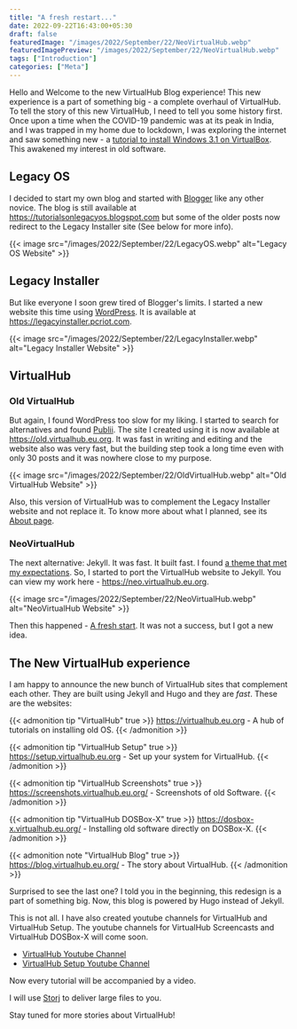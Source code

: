 ```yaml
---
title: "A fresh restart..."
date: 2022-09-22T16:43:00+05:30
draft: false
featuredImage: "/images/2022/September/22/NeoVirtualHub.webp"
featuredImagePreview: "/images/2022/September/22/NeoVirtualHub.webp"
tags: ["Introduction"]
categories: ["Meta"]
---
```


Hello and Welcome to the new VirtualHub Blog experience! This new experience is a part of something big - a complete overhaul of VirtualHub. To tell the story of this new VirtualHub, I need to tell you some history first. Once upon a time when the COVID-19 pandemic was at its peak in India, and I was trapped in my home due to lockdown, I was exploring the internet and saw something new - a [tutorial to install Windows 3.1 on VirtualBox](https://socket3.wordpress.com/2016/08/25/install-configure-ms-dos-6-22-and-windows-3-1-using-oracle-virtualbox/). This awakened my interest in old software.

## Legacy OS

I decided to start my own blog and started with [Blogger](https://www.blogger.com/) like any other novice. The blog is still available at <https://tutorialsonlegacyos.blogspot.com> but some of the older posts now redirect to the Legacy Installer site (See below for more info).

{{< image src="/images/2022/September/22/LegacyOS.webp" alt="Legacy OS Website" >}}

## Legacy Installer

But like everyone I soon grew tired of Blogger's limits. I started a new website this time using [WordPress](https://wordpress.org). It is available at <https://legacyinstaller.pcriot.com>.

{{< image src="/images/2022/September/22/LegacyInstaller.webp" alt="Legacy Installer Website" >}}

## VirtualHub

### Old VirtualHub

But again, I found WordPress too slow for my liking. I started to search for alternatives and found [Publii](https://getpublii.com). The site I created using it is now available at <https://old.virtualhub.eu.org>. It was fast in writing and editing and the website also was very fast, but the building step took a long time even with only 30 posts and it was nowhere close to my purpose.

{{< image src="/images/2022/September/22/OldVirtualHub.webp" alt="Old VirtualHub Website" >}}

Also, this version of VirtualHub was to complement the Legacy Installer website and not replace it. To know more about what I planned, see its [About page](https://old.virtualhub.eu.org/about-virtualhub/).

### NeoVirtualHub

The next alternative: Jekyll. It was fast. It built fast. I found [a theme that met my expectations](/i-don-t-like-this-theme/). So, I started to port the VirtualHub website to Jekyll. You can view my work here - <https://neo.virtualhub.eu.org>.

{{< image src="/images/2022/September/22/NeoVirtualHub.webp" alt="NeoVirtualHub Website" >}}

Then this happened - [A fresh start](/a-fresh-start/). It was not a success, but I got a new idea.

## The New VirtualHub experience

I am happy to announce the new bunch of VirtualHub sites that complement each other. They are built using Jekyll and Hugo and they are *fast*. These are the websites:

{{< admonition tip "VirtualHub" true >}}
<https://virtualhub.eu.org> - A hub of tutorials on installing old OS.
{{< /admonition >}}

{{< admonition tip "VirtualHub Setup" true >}}
<https://setup.virtualhub.eu.org> - Set up your system for VirtualHub.
{{< /admonition >}}

{{< admonition tip "VirtualHub Screenshots" true >}}
<https://screenshots.virtualhub.eu.org/> - Screenshots of old Software.
{{< /admonition >}}

{{< admonition tip "VirtualHub DOSBox-X" true >}}
<https://dosbox-x.virtualhub.eu.org/> - Installing old software directly on DOSBox-X.
{{< /admonition >}}

{{< admonition note "VirtualHub Blog" true >}}
<https://blog.virtualhub.eu.org/> - The story about VirtualHub.
{{< /admonition >}}

Surprised to see the last one? I told you in the beginning, this redesign is a part of something big. Now, this blog is powered by Hugo instead of Jekyll.

This is not all. I have also created youtube channels for VirtualHub and VirtualHub Setup. The youtube channels for VirtualHub Screencasts and VirtualHub DOSBox-X will come soon.

- [VirtualHub Youtube Channel](https://www.youtube.com/@Virtua1Hub)
- [VirtualHub Setup Youtube Channel](https://www.youtube.com/@virtualhubsetup)

Now every tutorial will be accompanied by a video.

I will use [Storj](https://www.storj.io/) to deliver large files to you.

Stay tuned for more stories about VirtualHub!
